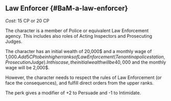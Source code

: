 ## Law Enforcer {#BaM-a-law-enforcer}

*Cost*: 15 CP or 20 CP

The character is a member of Police or equivalent Law Enforcement agency. This
includes also roles of Acting Inspectors and Prosecuting Judges.

The character has an initial wealth of 20,000$ and a monthly wage of 1,000$. 
Add 5 CP to be in higher ranks of Law Enforcement (Tenant in a police
station, Prosecution Judge). In this case, the initial wealth will be
40,000$ and the monthly wage will be 2,000$.

However, the character needs to respect the rules of Law Enforcement
(or face the consequences), and fulfill direct orders from the upper
ranks.

The perk gives a modifier of +2 to Persuade and -1 to Intimidate.
